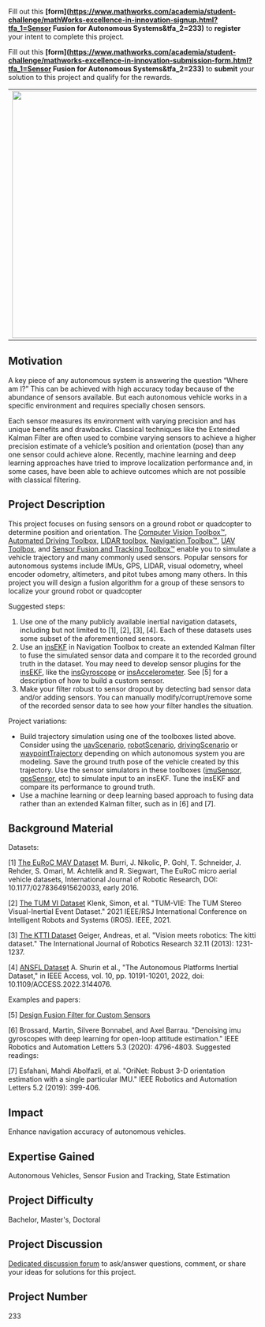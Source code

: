 Fill out this <strong>[form](https://www.mathworks.com/academia/student-challenge/mathWorks-excellence-in-innovation-signup.html?tfa_1=Sensor Fusion for Autonomous Systems&tfa_2=233)</strong> to **register** your intent to complete this project.

Fill out this <strong>[form](https://www.mathworks.com/academia/student-challenge/mathworks-excellence-in-innovation-submission-form.html?tfa_1=Sensor Fusion for Autonomous Systems&tfa_2=233)</strong> to **submit** your solution to this project and qualify for the rewards.

<table>
<td><img src="https://gist.githubusercontent.com/robertogl/e0115dc303472a9cfd52bbbc8edb7665/raw/sensorFusion.jpg"  width=500 /></td>
<td><p><h1>Sensor Fusion for Autonomous Systems</h1></p>
<p>Develop a sensor fusion algorithm for vehicle pose estimation using classical filtering or AI-based techniques.</p>
</table>

## Motivation

A key piece of any autonomous system is answering the question “Where am I?”  This can be achieved with high accuracy today because of the abundance of sensors available. But each autonomous vehicle works in a specific environment and requires specially chosen sensors.

Each sensor measures its environment with varying precision and has unique benefits and drawbacks. Classical techniques like the Extended Kalman Filter are often used to combine varying sensors to achieve a higher precision estimate of a vehicle’s position and orientation (pose) than any one sensor could achieve alone. Recently, machine learning and deep learning approaches have tried to improve localization performance and, in some cases, have been able to achieve outcomes which are not possible with classical filtering.  


## Project Description

This project focuses on fusing sensors on a ground robot or quadcopter to determine position and orientation. The [Computer Vision Toolbox™](https://www.mathworks.com/products/computer-vision.html), [Automated Driving Toolbox]( https://www.mathworks.com/products/automated-driving.html), [LIDAR toolbox]( https://www.mathworks.com/products/lidar.html), [Navigation Toolbox™](https://www.mathworks.com/products/navigation.html), [UAV Toolbox](https://www.mathworks.com/products/uav.html), and [Sensor Fusion and Tracking Toolbox™](https://www.mathworks.com/products/sensor-fusion-and-tracking.html)  enable you to simulate a vehicle trajectory and many commonly used sensors. Popular sensors for autonomous systems include IMUs, GPS, LIDAR, visual odometry, wheel encoder odometry, altimeters, and pitot tubes among many others.  In this project you will design a fusion algorithm for a group of these sensors to localize your ground robot or quadcopter

Suggested steps:
1.	Use one of the many publicly available inertial navigation datasets, including but not limited to [1], [2], [3], [4]. Each of these datasets uses some subset of the aforementioned sensors. 
2.	Use an [insEKF](https://www.mathworks.com/help/nav/ref/insekf.html) in Navigation Toolbox to create an extended Kalman filter to fuse the simulated sensor data and compare it to the recorded ground truth in the dataset. You may need to develop sensor plugins for the [insEKF]( https://www.mathworks.com/help/nav/ref/insekf.html), like the [insGyroscope](https://www.mathworks.com/help/nav/ref/insgyroscope.html?searchHighlight=insGyroscope&amp;s_tid=srchtitle_insGyroscope_1) or [insAccelerometer](https://www.mathworks.com/help/nav/ref/insaccelerometer.html?searchHighlight=insAccelerometer&amp;s_tid=srchtitle_insAccelerometer_1). See [5] for a description of how to build a custom sensor.
3.	Make your filter robust to sensor dropout by detecting bad sensor data and/or adding sensors. You can manually modify/corrupt/remove some of the recorded sensor data to see how your filter handles the situation.

Project variations:
-	Build trajectory simulation using one of the toolboxes listed above. Consider using the [uavScenario](https://www.mathworks.com/help/uav/ug/uav-scenario-tutorial.html), [robotScenario](https://www.mathworks.com/help/robotics/ref/robotscenario.html), [drivingScenario](https://www.mathworks.com/help/driving/ref/drivingscenario.html) or [waypointTrajectory](https://www.mathworks.com/help/fusion/ref/waypointtrajectory-system-object.html) depending on which autonomous system you are modeling.  Save the ground truth pose of the vehicle created by this trajectory. Use the sensor simulators in these toolboxes ([imuSensor](https://www.mathworks.com/help/nav/ref/imusensor-system-object.html?searchHighlight=imusensor&amp;s_tid=srchtitle_imusensor_2), [gpsSensor](https://www.mathworks.com/help/nav/ref/gpssensor-system-object.html?searchHighlight=gpsSensor&amp;s_tid=srchtitle_gpsSensor_1), etc) to simulate input to an insEKF. Tune the insEKF and compare its performance to ground truth.
-	Use a machine learning or deep learning based approach to fusing data rather than an extended Kalman filter, such as in [6] and [7]. 


## Background Material

Datasets:

[1] [The EuRoC MAV Dataset](https://projects.asl.ethz.ch/datasets/doku.php?id=kmavvisualinertialdatasets) M. Burri, J. Nikolic, P. Gohl, T. Schneider, J. Rehder, S. Omari, M. Achtelik and R. Siegwart, The EuRoC micro aerial vehicle datasets, International Journal of Robotic Research, DOI: 10.1177/0278364915620033, early 2016.

[2] [The TUM VI Dataset](https://vision.in.tum.de/data/datasets/visual-inertial-dataset) Klenk, Simon, et al. "TUM-VIE: The TUM Stereo Visual-Inertial Event Dataset." 2021 IEEE/RSJ International Conference on Intelligent Robots and Systems (IROS). IEEE, 2021.

[3] [The KTTI Dataset](http://www.cvlibs.net/datasets/kitti/) Geiger, Andreas, et al. "Vision meets robotics: The kitti dataset." The International Journal of Robotics Research 32.11 (2013): 1231-1237.

[4] [ANSFL Dataset](https://github.com/ansfl/Navigation-Data-Project/) A. Shurin et al., "The Autonomous Platforms Inertial Dataset," in IEEE Access, vol. 10, pp. 10191-10201, 2022, doi: 10.1109/ACCESS.2022.3144076.

Examples and papers:

[5] [Design Fusion Filter for Custom Sensors](https://www.mathworks.com/help/nav/ug/design-fusion-filter-for-custom-sensors.html)

[6] Brossard, Martin, Silvere Bonnabel, and Axel Barrau. "Denoising imu gyroscopes with deep learning for open-loop attitude estimation." IEEE Robotics and Automation Letters 5.3 (2020): 4796-4803.
Suggested readings:

[7] Esfahani, Mahdi Abolfazli, et al. "OriNet: Robust 3-D orientation estimation with a single particular IMU." IEEE Robotics and Automation Letters 5.2 (2019): 399-406.


## Impact

Enhance navigation accuracy of autonomous vehicles. 

## Expertise Gained 

Autonomous Vehicles, Sensor Fusion and Tracking, State Estimation


## Project Difficulty

Bachelor, Master's, Doctoral

## Project Discussion

[Dedicated discussion forum](https://github.com/mathworks/MathWorks-Excellence-in-Innovation/discussions/67) to ask/answer questions, comment, or share your ideas for solutions for this project.

## Project Number

233
